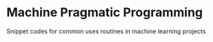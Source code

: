 # Machine Pragmatic Programming

  Snippet codes for common uses routines in machine learning projects

